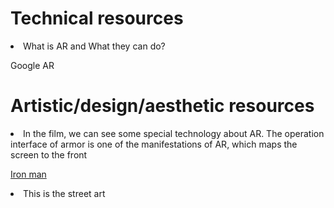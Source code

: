 <h1>  Technical resources </h1>
  <li> What is AR and What they can do?</li>
  <p><a herf="https://arvr.google.com/ar/">Google AR</a></p>
  
  
  
  
  
  
  
<h1> Artistic/design/aesthetic resources </h1>
<li>In the film, we can see some special technology about AR. The operation interface of armor is one of the manifestations of AR, which maps the screen to the front</li>
<p><a href="https://www.youtube.com/watch?v=8ugaeA-nMTc">Iron man</a></p>

<li>This is the street art</li> 

  





